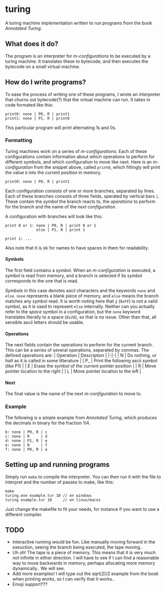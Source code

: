# turing
A turing machine implementation written to run programs from the book _Annotated Turing_.

## What does it do?
The program is an interpreter for _m-configurations_ to be executed by a turing machine. It translates these to bytecode, and then executes the bytecode on a small virtual machine.

## How do I write programs?
To ease the process of writing one of these programs, I wrote an interpreter that churns out bytecode(?) that the virtual machine can run.
It takes in code formated like this:
```
print0: none | P0, R | print1
print1: none | P1, R | print0
```
This particular program will print alternating 1s and 0s.
### Formatting

Turing machines work on a series of *m-configurations*. Each of these configurations contain information about which operations to perform for different symbols, and which configuration to move like next.
Here is an *m-configuration* from the snippet above, called `print0`, which fittingly will print the value `0` into the current position in memory.

```
print0: none | P0, R | print1
```

Each configuration consists of one or more branches, separated by lines. Each of these branches consists of three fields, sperated by vertical bars `|`. These contain the _symbol_ the branch reacts to, the _operations_ to perform for the branch and the name of the _next configuration_.

A configuration with branches will look like this: 

```
print 0 or 1: none | P0, R | print 0 or 1
              else | P1, R | print 1
              
print 1: ...
```
Also note that it is ok for names to have spaces in them for readability.

#### Symbols
The first field contains a _symbol_. When an _m-configuration_ is executed, a _symbol_ is read from memory, and a branch is selected if its symbol corresponds to the one that is read.

_Symbols_ in this case denotes ascii characters and the keywords `none` and `else`. `none` represents a blank piece of memory, and `else` means the branch matches any symbol read.
It is worth noting here that `ÿ` (`0xFF`) is not a valid symbol, as it is used to represent `else` internally. Neither can you actually refer to the _space_ symbol in a configuration, but the `none` keyword translates literally to a space (`0x20`), so that is no issue. Other than that, all sensible ascii letters should be usable.

#### Operations
The next fields contain the operations to perform for the current branch. This can be a series of several operations, separated by commas. The defined operations are:
| Operation | Description |
|-|-|
| N | Do nothing, or _halt_ as it is called in some litterature |
| P_ | Print the following ascii symbol (like P1) |
| E | Erase the symbol of the current pointer position |
| R | Move pointer location to the right |
| L | Move pointer location to the left |

#### Next
The final value is the name of the next *m-configuration* to move to.

### Example
The following is a simple example from _Annotated Turing_, which produces the decimals in binary for the fraction 1/4.
```
b: none | P0, R | c
c: none | R     | d
d: none | P1, R | e
e: none | R     | f
f: none | P0, R | e

```

## Setting up and running programs
Simply run `make` to compile the interpreter. You can then run it with the file to interpret and the number of passes to make, like this:
```
make
turing.exe example.tur 10 // on windows
turing example.tur 10     // on linux/macos
```
Just change the makefile to fit your needs, for instance if you want to use a different compiler.


## TODO
- Interactive running would be fun. Like manually moving forward in the exeuction, seeing the branch being executed, the tape moving..
- Uh oh! The tape is a piece of memory. This means that it is very much _not_ infinite in either direction. I will have to see if I can find a reasonable way to move backwards in memory, perhaps allocating more memory dynamically.. We will see.
- Add more examples! I will type out the sqrt(2)/2 example from the book when printing works, so I can verify that it works..
- Emoji support???
